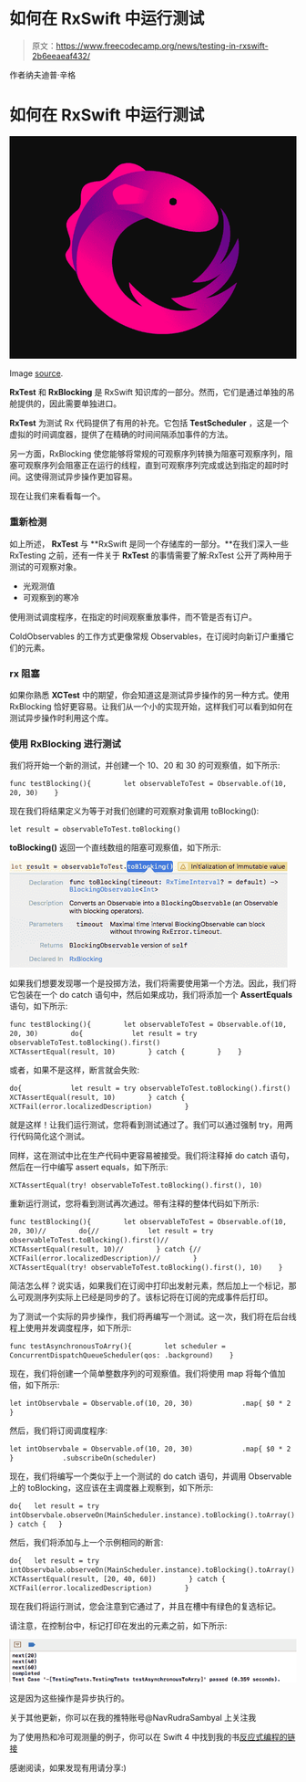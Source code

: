 # 如何在 RxSwift 中运行测试

> 原文：<https://www.freecodecamp.org/news/testing-in-rxswift-2b6eeaeaf432/>

作者纳夫迪普·辛格

# 如何在 RxSwift 中运行测试

![SXj9h7Rxoz6HvcPWWCpstgjAanIvSz6zfemN](img/6e2aa16671b50ba25810b7ba3ac7f433.png)

Image [source](https://raw.githubusercontent.com/ReactiveX/RxSwift/master/assets/Rx_Logo_M.png).

**RxTest** 和 **RxBlocking** 是 RxSwift 知识库的一部分。然而，它们是通过单独的吊舱提供的，因此需要单独进口。

**RxTest** 为测试 Rx 代码提供了有用的补充。它包括 **TestScheduler** ，这是一个虚拟的时间调度器，提供了在精确的时间间隔添加事件的方法。

另一方面，RxBlocking 使您能够将常规的可观察序列转换为阻塞可观察序列，阻塞可观察序列会阻塞正在运行的线程，直到可观察序列完成或达到指定的超时时间。这使得测试异步操作更加容易。

现在让我们来看看每一个。

### 重新检测

如上所述， **RxTest** 与 **RxSwift 是同一个存储库的一部分。**在我们深入一些 RxTesting 之前，还有一件关于 **RxTest** 的事情需要了解:RxTest 公开了两种用于测试的可观察对象。

*   光观测值
*   可观察到的寒冷

使用测试调度程序，在指定的时间观察重放事件，而不管是否有订户。

ColdObservables 的工作方式更像常规 Observables，在订阅时向新订户重播它们的元素。

### rx 阻塞

如果你熟悉 **XCTest** 中的期望，你会知道这是测试异步操作的另一种方式。使用 RxBlocking 恰好更容易。让我们从一个小的实现开始，这样我们可以看到如何在测试异步操作时利用这个库。

### 使用 RxBlocking 进行测试

我们将开始一个新的测试，并创建一个 10、20 和 30 的可观察值，如下所示:

```
func testBlocking(){        let observableToTest = Observable.of(10, 20, 30)    }
```

现在我们将结果定义为等于对我们创建的可观察对象调用 toBlocking():

```
let result = observableToTest.toBlocking()
```

**toBlocking()** 返回一个直线数组的阻塞可观察值，如下所示:

![1F4TF7RZ2FlBgcynP9tWUi9UqQBtLCCy6YSg](img/227da20cce03451e21a2cf056e44fad0.png)

如果我们想要发现哪一个是投掷方法，我们将需要使用第一个方法。因此，我们将它包装在一个 do catch 语句中，然后如果成功，我们将添加一个 **AssertEquals** 语句，如下所示:

```
func testBlocking(){        let observableToTest = Observable.of(10, 20, 30)        do{            let result = try observableToTest.toBlocking().first()            XCTAssertEqual(result, 10)        } catch {        }    }
```

或者，如果不是这样，断言就会失败:

```
do{            let result = try observableToTest.toBlocking().first()            XCTAssertEqual(result, 10)        } catch {            XCTFail(error.localizedDescription)        }
```

就是这样！让我们运行测试，您将看到测试通过了。我们可以通过强制 try，用两行代码简化这个测试。

同样，这在测试中比在生产代码中更容易被接受。我们将注释掉 do catch 语句，然后在一行中编写 assert equals，如下所示:

```
XCTAssertEqual(try! observableToTest.toBlocking().first(), 10)
```

重新运行测试，您将看到测试再次通过。带有注释的整体代码如下所示:

```
func testBlocking(){        let observableToTest = Observable.of(10, 20, 30)//        do{//            let result = try observableToTest.toBlocking().first()//            XCTAssertEqual(result, 10)//        } catch {//            XCTFail(error.localizedDescription)//        }        XCTAssertEqual(try! observableToTest.toBlocking().first(), 10)    }
```

简洁怎么样？说实话，如果我们在订阅中打印出发射元素，然后加上一个标记，那么可观测序列实际上已经是同步的了。该标记将在订阅的完成事件后打印。

为了测试一个实际的异步操作，我们将再编写一个测试。这一次，我们将在后台线程上使用并发调度程序，如下所示:

```
func testAsynchronousToArry(){        let scheduler = ConcurrentDispatchQueueScheduler(qos: .background)    }
```

现在，我们将创建一个简单整数序列的可观察值。我们将使用 map 将每个值加倍，如下所示:

```
let intObservbale = Observable.of(10, 20, 30)            .map{ $0 * 2 }
```

然后，我们将订阅调度程序:

```
let intObservbale = Observable.of(10, 20, 30)            .map{ $0 * 2 }            .subscribeOn(scheduler)
```

现在，我们将编写一个类似于上一个测试的 do catch 语句，并调用 Observable 上的 toBlocking，这应该在主调度器上观察到，如下所示:

```
do{   let result = try intObservbale.observeOn(MainScheduler.instance).toBlocking().toArray()   } catch {   }
```

然后，我们将添加与上一个示例相同的断言:

```
do{   let result = try intObservbale.observeOn(MainScheduler.instance).toBlocking().toArray()            XCTAssertEqual(result, [20, 40, 60])        } catch {            XCTFail(error.localizedDescription)        }
```

现在我们将运行测试，您会注意到它通过了，并且在槽中有绿色的复选标记。

请注意，在控制台中，标记打印在发出的元素之前，如下所示:

![699d2sSCtcHgNblX68UK9VKzUBF-f1aTW8r0](img/d2360af49a7f8a7c9a3187fa531a959f.png)

这是因为这些操作是异步执行的。

关于其他更新，你可以在我的推特账号@NavRudraSambyal 上关注我

为了使用热和冷可观测量的例子，你可以在 Swift 4 中找到我的书[反应式编程的链接](https://www.amazon.com/Reactive-Programming-Swift-easy-maintain-ebook/dp/B078MHNSL1/ref=asap_bc?ie=UTF8)

感谢阅读，如果发现有用请分享:)